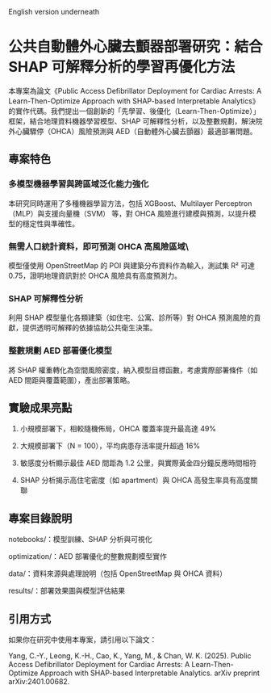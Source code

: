 English version underneath
# 公共自動體外心臟去顫器部署研究：結合 SHAP 可解釋分析的學習再優化方法
本專案為論文《Public Access Defibrillator Deployment for Cardiac Arrests: A Learn-Then-Optimize Approach with SHAP-based Interpretable Analytics》的實作代碼。我們提出一個創新的「先學習、後優化（Learn-Then-Optimize）」框架，結合地理資料機器學習模型、SHAP 可解釋性分析，以及整數規劃，解決院外心臟驟停（OHCA）風險預測與 AED（自動體外心臟去顫器）最適部署問題。

## 專案特色
### 多模型機器學習與跨區域泛化能力強化
本研究同時運用了多種機器學習方法，包括 XGBoost、Multilayer Perceptron（MLP）與支援向量機（SVM） 等，對 OHCA 風險進行建模與預測，以提升模型的穩定性與準確性。

### 無需人口統計資料，即可預測 OHCA 高風險區域\
模型僅使用 OpenStreetMap 的 POI 與建築分布資料作為輸入，測試集 R² 可達 0.75，證明地理資訊對於 OHCA 風險具有高度預測力。

### SHAP 可解釋性分析
利用 SHAP 模型量化各類建築（如住宅、公寓、診所等）對 OHCA 預測風險的貢獻，提供透明可解釋的依據協助公共衛生決策。

### 整數規劃 AED 部署優化模型
將 SHAP 權重轉化為空間風險密度，納入模型目標函數，考慮實際部署條件（如 AED 間距與覆蓋範圍），產出部署策略。

## 實驗成果亮點
1. 小規模部署下，相較隨機佈局，OHCA 覆蓋率提升最高達 49%

2. 大規模部署下（N = 100），平均病患存活率提升超過 16%

3. 敏感度分析顯示最佳 AED 間距為 1.2 公里，與實際黃金四分鐘反應時間相符

4. SHAP 分析揭示高住宅密度（如 apartment）與 OHCA 高發生率具有高度關聯

## 專案目錄說明
notebooks/：模型訓練、SHAP 分析與可視化

optimization/：AED 部署優化的整數規劃模型實作

data/：資料來源與處理說明（包括 OpenStreetMap 與 OHCA 資料）

results/：部署效果圖與模型評估結果

## 引用方式
如果你在研究中使用本專案，請引用以下論文：

Yang, C.-Y., Leong, K.-H., Cao, K., Yang, M., & Chan, W. K. (2025). Public Access Defibrillator Deployment for Cardiac Arrests: A Learn-Then-Optimize Approach with SHAP-based Interpretable Analytics. arXiv preprint arXiv:2401.00682.
